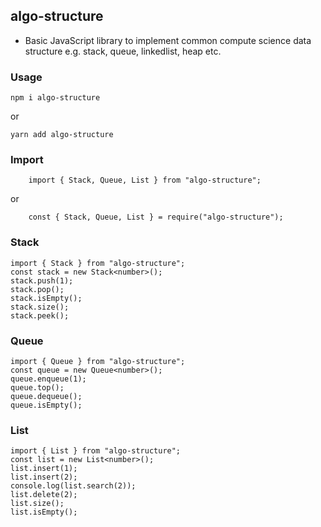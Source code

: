 ## algo-structure

- Basic JavaScript library to implement common compute science data structure e.g. stack, queue, linkedlist, heap etc.

### Usage
```
npm i algo-structure 
```
or

```
yarn add algo-structure 
```

### Import

```
    import { Stack, Queue, List } from "algo-structure";
```
or

```
    const { Stack, Queue, List } = require("algo-structure");
```

### Stack
```
import { Stack } from "algo-structure";
const stack = new Stack<number>();
stack.push(1);
stack.pop();
stack.isEmpty();
stack.size();
stack.peek();
```

### Queue
```
import { Queue } from "algo-structure";
const queue = new Queue<number>();
queue.enqueue(1);
queue.top();
queue.dequeue();
queue.isEmpty();
```

### List
```
import { List } from "algo-structure";
const list = new List<number>();
list.insert(1);
list.insert(2);
console.log(list.search(2));
list.delete(2);
list.size();
list.isEmpty();
```